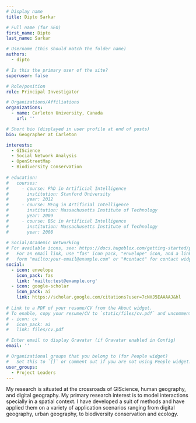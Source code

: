 ```yaml
---
# Display name
title: Dipto Sarkar

# Full name (for SEO)
first_name: Dipto
last_name: Sarkar

# Username (this should match the folder name)
authors:
  - dipto

# Is this the primary user of the site?
superuser: false

# Role/position
role: Principal Investigator

# Organizations/Affiliations
organizations:
  - name: Carleton University, Canada
    url: ''

# Short bio (displayed in user profile at end of posts)
bio: Geographer at Carleton

interests:
  - GIScience
  - Social Network Analysis
  - OpenStreetMap
  - Biodiversity Conservation
  
# education:
#   courses:
#     - course: PhD in Artificial Intelligence
#       institution: Stanford University
#       year: 2012
#     - course: MEng in Artificial Intelligence
#       institution: Massachusetts Institute of Technology
#       year: 2009
#     - course: BSc in Artificial Intelligence
#       institution: Massachusetts Institute of Technology
#       year: 2008
      
# Social/Academic Networking
# For available icons, see: https://docs.hugoblox.com/getting-started/page-builder/#icons
#   For an email link, use "fas" icon pack, "envelope" icon, and a link in the
#   form "mailto:your-email@example.com" or "#contact" for contact widget.
social:
  - icon: envelope
    icon_pack: fas
    link: 'mailto:test@example.org'
  - icon: google-scholar
    icon_pack: ai
    link: https://scholar.google.com/citations?user=7cNHJ5EAAAAJ&hl
  
# Link to a PDF of your resume/CV from the About widget.
# To enable, copy your resume/CV to `static/files/cv.pdf` and uncomment the lines below.
# - icon: cv
#   icon_pack: ai
#   link: files/cv.pdf

# Enter email to display Gravatar (if Gravatar enabled in Config)
email: ''

# Organizational groups that you belong to (for People widget)
#   Set this to `[]` or comment out if you are not using People widget.
user_groups:
  - Project Leaders
---
```


My research is situated at the crossroads of GIScience, human geography, and digital geography. My primary research interest is to model interactions specially in a spatial context. I have developed a suit of methods and have applied them on a variety of application scenarios ranging from digital geography, urban geography, to biodiversity conservation and ecology.
